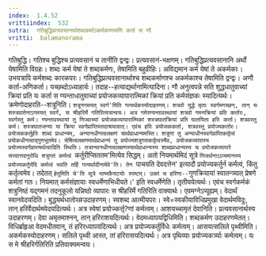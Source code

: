```yaml
---
index:  1.4.52
vrittiindex:  532
sutra:  गतिबुद्धिप्रत्यवसानार्थशब्दकर्माऽकर्मकाणामणि कर्ता स णौ
vritti:  balamanorama 
---
```


गतिबुद्धि। गतिश्च बुद्धिश्च प्रत्यवसानं च तानीति द्वन्द्वः। प्रत्यवसानं-भक्षणम्। गतिबुद्धिप्रत्यवसानानि अर्थो येषामिति विग्रहः। शब्दः कर्म येषां ते शब्दकर्मणः, तेषामिति बहुव्रीहिः। अविद्यमान कर्म येषां ते अकर्मकाः। उभयत्रापि कर्मशब्दः कारकपरः। गतिबुद्धिप्रत्यवसानार्थाश्च शब्दकर्माणश्च अकर्मकाश्च तेषामिति द्वन्द्वः। अणौ कर्ता-अणिकर्ता। यच्छब्दोऽध्याहार्यः। तदाह--हत्याद्यर्थानामित्यादिना। णौ अनुत्वपन्ने सति शुद्धधातुवाच्यां क्रियां प्रति यः कर्ता स ण्यन्ताधातुवाच्यां प्रयोजकव्यापारात्मिकां क्रियां प्रति कर्मसंज्ञकः स्यादित्यर्थः। क्रमेणोदाहरति--शत्रूनिति। `शत्रूनगमयत् स्वर्ग'मिति गत्यर्थकस्योदाहरणम्। शत्रवो युद्धे मृताः स्वर्गमगच्छन्, तान् यः शस्त्रवातेनाऽगमयत् स्वर्गं, स श्रीहरिर्मे गतिरित्यत्रान्वयः। अत्र गमेरण्यन्तावस्थायां शत्रवो गमनक्रियां प्रति कर्तारः, स्वर्गस्तु कर्म। ण्यन्तावस्थायां तु णिज्वाच्यां प्रयोजकव्यापारात्मिकां शस्त्रघातक्रियां प्रति घातयिता हरिः कर्ता। शत्रवस्तु कर्म। शस्त्रघातजन्या या क्रिया स्वर्गप्राप्तिस्तदाश्रयत्वात्। एवंच हरिः प्रयोजककर्ता, शत्रवस्तु प्रयोज्यकर्तारः। प्रयोजककर्तुर्हरेः शाब्दं प्राधान्यम्, अन्यानधीनत्वलक्षणं चार्थप्राधान्यमस्ति। शत्रूणां तु अन्याधीनस्वर्गप्राप्तिकर्तृत्वं प्रयोकधीनत्वाद्गुणभूतमेव। सेषित्वलक्षणमार्थप्राधान्यं तु प्रयोज्यशत्रुगतकर्तृत्वस्यैव, प्रयोजकव्यापास्य प्रयोज्यस्वर्गप्राप्त्यर्थत्वादिति स्थितिः। तत्रान्यानधीनत्वलक्षणस्यार्थप्राधान्यस्य शाब्दप्राधान्यस्य च प्रयोजकव्यापारे सत्त्वात्तदनुरोधि शत्रुगतं कर्मत्वं `कर्तुरीप्सिततम'मित्येव सिद्धम्। अतो नियमार्थमिदं सूत्रे `णिजर्थनाऽऽप्यमानस्य प्रयोज्यकर्तुर्यदि कर्मत्वं भवति तर्हि गत्यर्थादीनामेवे'ति। तेन `पाचयति देवदत्तेन' इत्यादौ प्रयोज्यकर्तुर्न कर्मत्वं, किंतु कर्तृत्वमेव। तदेतत् `हेतुमिति चे'ति सूत्रे भाष्यकैयटयोः स्पष्टम्। उक्तं च हरिणा--`गुणक्रियायां स्वातन्त्र्यात् प्रेषणे कर्मतां गतः। नियमात् कर्मसंज्ञायाः स्वधर्मेणाभिधीयते।' इति स्वधर्मेणेति। तृतीययेत्यर्थः। एवंच स्वर्गकर्मकं शत्रुनिष्ठं यद्गमनं तदनुकूलो यन्निष्ठो व्यापारः स श्रीहरिर्मे गतिरिति वाक्यार्थः। एवमग्नेऽप्यूह्यम्। वेदार्थं स्वानवेदयदिति। बुद्ध्यर्थधातोर#उदाहरणम्। स्वशब्द आत्मीयपरः। स्वे=स्वकीयाविधिप्रमुखा वेदार्थमविदुः, तान् हरिर्वेदार्थमवेदयदित्यर्थः। अत्र स्वेषां प्रयोज्कर्त्तृ?णां कर्मत्वम्। आशयच्चामृतं देवानिति। प्रत्यवसानार्थस्य उदाहरणम्। देवा अमृतमाश्नन्, तान् हरिराशयदित्यर्थः। वेदमध्यापयद्विधिमिति। शब्दकर्मण उदाहरणमेतत्। विधिर्ब्राहृआ वेदमधीतवान्, तं हरिरध्यापयदित्यर्थः। अत्र प्रयोज्यकर्तुर्विधेः कर्मत्वम्। आसयत्सलिले पृथ्वीमिति। अकर्मकस्योदाहरणम्। सलिले पृथ्वी आस्त, तां हरिरासयदित्यर्थः। अत्र पृथिव्याः प्रयोज्यकर्त्र्याः कर्मत्वम्। यः स मे श्रीहरिर्गतिरिति प्रतिवाक्यमन्वयः।

